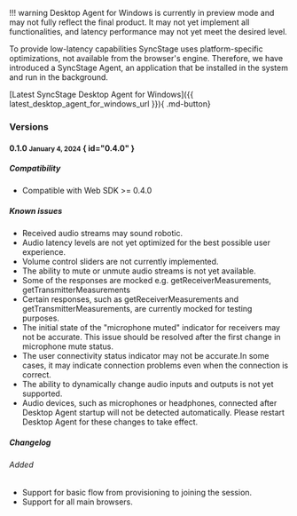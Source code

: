 !!! warning
    Desktop Agent for Windows is currently in preview mode and may not fully reflect the final product. It may not yet implement all functionalities, and latency performance may not yet meet the desired level.

To provide low-latency capabilities SyncStage uses platform-specific optimizations, not available from the browser's engine. Therefore, we have introduced a SyncStage Agent, an application that be installed in the system and run in the background. 

[Latest SyncStage Desktop Agent for Windows]({{ latest_desktop_agent_for_windows_url }}){ .md-button}

### Versions
#### 0.1.0 <small>January 4, 2024</small> { id="0.4.0" }
##### Compatibility
* Compatible with Web SDK >= 0.4.0
  
##### Known issues
* Received audio streams may sound robotic.
* Audio latency levels are not yet optimized for the best possible user experience.
* Volume control sliders are not currently implemented.
* The ability to mute or unmute audio streams is not yet available.
* Some of the responses are mocked e.g. getReceiverMeasurements, getTransmitterMeasurements
* Certain responses, such as getReceiverMeasurements and getTransmitterMeasurements, are currently mocked for testing purposes.
* The initial state of the "microphone muted" indicator for receivers may not be accurate. This issue should be resolved after the first change in microphone mute status.
* The user connectivity status indicator may not be accurate.In some cases, it may indicate connection problems even when the connection is correct.
* The ability to dynamically change audio inputs and outputs is not yet supported.
* Audio devices, such as microphones or headphones, connected after Desktop Agent startup will not be detected automatically. Please restart Desktop Agent for these changes to take effect.


##### Changelog
###### Added
* Support for basic flow from provisioning to joining the session.
* Support for all main browsers.
